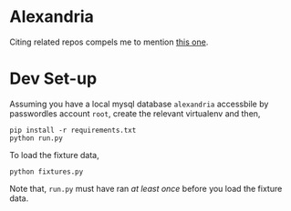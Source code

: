 # Alexandria

Citing related repos compels me to mention [this one](https://github.com/skytreader/Librarian).

# Dev Set-up

Assuming you have a local mysql database `alexandria` accessbile by passwordles
account `root`, create the relevant virtualenv and then,

    pip install -r requirements.txt
    python run.py

To load the fixture data,

    python fixtures.py

Note that, `run.py` must have ran _at least once_ before you load the fixture data.

